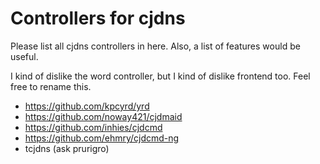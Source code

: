 # Controllers for cjdns

Please list all cjdns controllers in here. Also, a list of features would be useful.

I kind of dislike the word controller, but I kind of dislike frontend too. Feel free to rename this.

+ https://github.com/kpcyrd/yrd
+ https://github.com/noway421/cjdmaid
+ https://github.com/inhies/cjdcmd
+ https://github.com/ehmry/cjdcmd-ng
+ tcjdns (ask prurigro)
